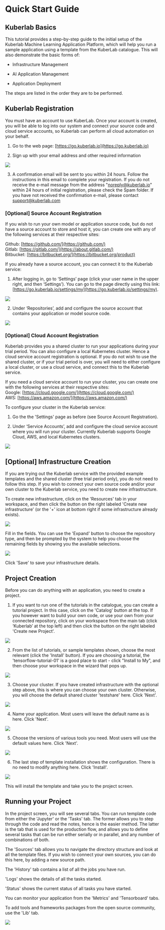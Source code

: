 # Quick Start Guide

## Kuberlab Basics

This tutorial provides a step-by-step guide to the initial setup of the Kuberlab Machine Learning Application Platform, which will help you run a sample application using a template from the KuberLab catalogue. This will also demonstrate the basic forms of:

* Infrastructure Management

* AI Application Management

* Application Deployment

The steps are listed in the order they are to be performed.


## Kuberlab Registration

You must have an account to use KuberLab. Once your account is created, you will be able to log into our system and connect your source code and cloud service accounts, so Kuberlab can perform all cloud automation on your behalf.

1. Go to the web page: [https://go.kuberlab.io](https://go.kuberlab.io)

2. Sign up with your email address and other required information 

![](img/quickstart/login.png)

3. A confirmation email will be sent to you within 24 hours. Follow the instructions in this email to complete your registration. If you do not receive the e-mail message from the address "noreply@kuberlab.io" within 24 hours of initial registration, please check the Spam folder. If you have not received the confirmation e-mail, please contact [support@kuberlab.com](mailto:support@kuberlab.com)


### [Optional] Source Account Registration

If you wish to run your own model or application source code, but do not have a source account to store and host it, you can create one with any of the following services at their respective sites:  

Github: [https://github.com/](https://github.com/)  
Gitlab: [https://gitlab.com/](https://about.gitlab.com/)  
Bitbucket: [https://bitbucket.org/](https://bitbucket.org/product)  

If you already have a source account, you can connect it to the Kuberlab service:

1. After logging in, go to ‘Settings’ page (click your user name in the upper right, and then ‘Settings’). You can go to the page directly using this link: [https://go.kuberlab.io/settings/my](https://go.kuberlab.io/settings/my).

![](img/quickstart/settings.png)

2. Under ‘Repositories’, add and configure the source account that contains your application or model source code. 

![](img/quickstart/add_repo.png)


### [Optional] Cloud Account Registration

Kuberlab provides you a shared cluster to run your applications during your trial period. You can also configure a local Kubernetes cluster. Hence a cloud service account registration is optional. If you do not wish to use the shared cluster, or if your trial period is over, you will need to either configure a local cluster, or use a cloud service, and connect this to the Kuberlab service.

If you need a cloud service account to run your cluster, you can create one with the following services at their respective sites:  
Google: [https://cloud.google.com/](https://cloud.google.com/)  
AWS: [https://aws.amazon.com/](https://aws.amazon.com/)  

To configure your cluster in the Kuberlab service:
1. Go the the 'Settings' page as before (see Source Account Registration).

2. Under ‘Service Accounts’, add and configure the cloud service account where you will run your cluster. Currently Kuberlab supports Google Cloud, AWS, and local Kubernetes clusters.

![](img/quickstart/add_service.png)

## [Optional] Infrastructure Creation

If you are trying out the Kuberlab service with the provided example templates and the shared cluster (free trial period only), you do not need to follow this step. If you wish to connect your own source code and/or your own cluster to the Kuberlab service, you need to create new infrastructure.

To create new infrastructure, click on the 'Resources' tab in your workspace, and then click the button on the right labeled 'Create new infrastructure' (or the '+' icon at bottom right if some infrastructure already exists).

![](img/quickstart/resources.png)

Fill in the fields. You can use the 'Expand' button to choose the repository type, and then be prompted by the system to help you choose the remaining fields by showing you the available selections.

![](img/quickstart/new_infra.png)

Click 'Save' to save your infrastructure details.

## Project Creation

Before you can do anything with an application, you need to create a project.

1. If you want to run one of the tutorials in the catalogue, you can create a tutorial project. In this case, click on the 'Catalog' button at the top. If you however want to build your own code, or use your own from your connected repository, click on your workspace from the main tab (click ‘Kuberlab’ at the top left) and then click the button on the right labeled 'Create new Project'.

![](img/quickstart/new_project.png)

2. From the list of tutorials, or sample templates shown, choose the most relevant (click the 'Install' button). If you are choosing a tutorial, the 'tensorflow-tutorial-01' is a good place to start - click "Install to My", and then choose your workspace in the wizard that pops up.

![](img/quickstart/proj_sample_templates.png)

3. Choose your cluster. If you have created infrastructure with the optional step above, this is where you can choose your own cluster. Otherwise, you will choose the default shared cluster 'testshare' here. Click 'Next'.

![](img/quickstart/choose_cluster.png)

4. Name your application. Most users will leave the default name as is here. Click 'Next'.

![](img/quickstart/name_app.png)

5. Choose the versions of various tools you need. Most users will use the default values here. Click 'Next'.

![](img/quickstart/version_select.png)

6. The last step of template installation shows the configuration. There is no need to modify anything here. Click 'Install'.

![](img/quickstart/config.png)

This will install the template and take you to the project screen.

## Running your Project

In the project screen, you will see several tabs. You can run template code from either the 'Jupyter' or the 'Tasks' tab. The former allows you to step through the code and read the notes, hence is the easier method. The latter is the tab that is used for the production flow, and allows you to define several tasks that can be run either serially or in parallel, and any number of combinations of both.

The 'Sources' tab allows you to navigate the directory structure and look at all the template files. If you wish to connect your own sources, you can do this here, by adding a new source path.

The 'History' tab contains a list of all the jobs you have run.

'Logs' shows the details of all the tasks started.

'Status' shows the current status of all tasks you have started.

You can monitor your application from the 'Metrics' and 'Tensorboard' tabs.

To add tools and frameworks packages from the open source community, use the 'Lib' tab.

![](img/quickstart/project.png)

